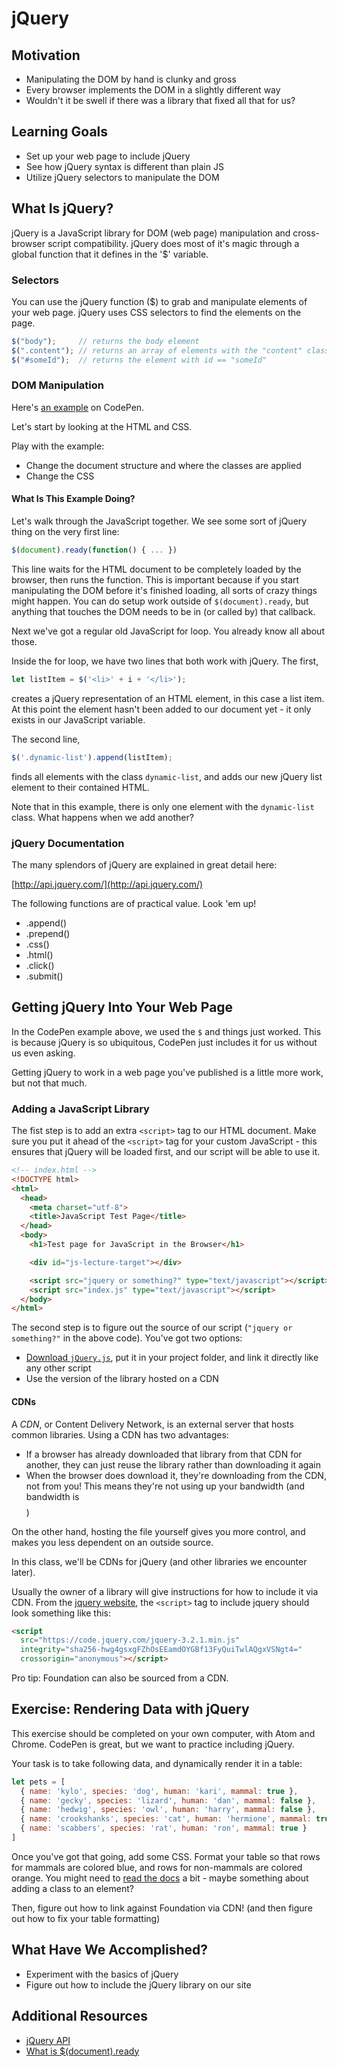 # jQuery

## Motivation
- Manipulating the DOM by hand is clunky and gross
- Every browser implements the DOM in a slightly different way
- Wouldn't it be swell if there was a library that fixed all that for us?

## Learning Goals
- Set up your web page to include jQuery
- See how jQuery syntax is different than plain JS
- Utilize jQuery selectors to manipulate the DOM

## What Is jQuery?
jQuery is a JavaScript library for DOM (web page) manipulation and cross-browser script compatibility. jQuery does most of it's magic through a global function that it defines in the '$' variable.

### Selectors

You can use the jQuery function ($) to grab and manipulate elements of your web page. jQuery uses CSS selectors to find the elements on the page.

```javascript
$("body");     // returns the body element
$(".content"); // returns an array of elements with the "content" class
$("#someId");  // returns the element with id == "someId"
```

### DOM Manipulation

Here's [an example](http://codepen.io/kariabancroft/pen/JbYmMR) on CodePen.

Let's start by looking at the HTML and CSS.

Play with the example:

* Change the document structure and where the classes are applied
* Change the CSS

#### What Is This Example Doing?
Let's walk through the JavaScript together. We see some sort of jQuery thing on the very first line:

```javascript
$(document).ready(function() { ... })
```

This line waits for the HTML document to be completely loaded by the browser, then runs the function. This is important because if you start manipulating the DOM before it's finished loading, all sorts of crazy things might happen. You can do setup work outside of `$(document).ready`, but anything that touches the DOM needs to be in (or called by) that callback.

Next we've got a regular old JavaScript for loop. You already know all about those.

Inside the for loop, we have two lines that both work with jQuery. The first,

```javascript
let listItem = $('<li>' + i + '</li>');
```

creates a jQuery representation of an HTML element, in this case a list item. At this point the element hasn't been added to our document yet - it only exists in our JavaScript variable.

The second line,

```javascript
$('.dynamic-list').append(listItem);
```

finds all elements with the class `dynamic-list`, and adds our new jQuery list element to their contained HTML.

Note that in this example, there is only one element with the `dynamic-list` class. What happens when we add another?

### jQuery Documentation

The many splendors of jQuery are explained in great detail here:

[http://api.jquery.com/](http://api.jquery.com/)

The following functions are of practical value. Look 'em up!

* .append()
* .prepend()
* .css()
* .html()
* .click()
* .submit()

## Getting jQuery Into Your Web Page
In the CodePen example above, we used the `$` and things just worked. This is because jQuery is so ubiquitous, CodePen just includes it for us without us even asking.

Getting jQuery to work in a web page you've published is a little more work, but not that much.

### Adding a JavaScript Library
The fist step is to add an extra `<script>` tag to our HTML document. Make sure you put it ahead of the `<script>` tag for your custom JavaScript - this ensures that jQuery will be loaded first, and our script will be able to use it.

```html
<!-- index.html -->
<!DOCTYPE html>
<html>
  <head>
    <meta charset="utf-8">
    <title>JavaScript Test Page</title>
  </head>
  <body>
    <h1>Test page for JavaScript in the Browser</h1>

    <div id="js-lecture-target"></div>

    <script src="jquery or something?" type="text/javascript"></script>
    <script src="index.js" type="text/javascript"></script>
  </body>
</html>
```

The second step is to figure out the source of our script (`"jquery or something?"` in the above code). You've got two options:
* [Download `jQuery.js`](http://jquery.com/download/), put it in your project folder, and link it directly like any other script
* Use the version of the library hosted on a CDN

#### CDNs

A _CDN_, or Content Delivery Network, is an external server that hosts common libraries. Using a CDN has two advantages:
* If a browser has already downloaded that library from that CDN for another, they can just reuse the library rather than downloading it again
* When the browser does download it, they're downloading from the CDN, not from you! This means they're not using up your bandwidth (and bandwidth is $$$$)

On the other hand, hosting the file yourself gives you more control, and makes you less dependent on an outside source.

In this class, we'll be CDNs for jQuery (and other libraries we encounter later).

Usually the owner of a library will give instructions for how to include it via CDN. From the [jquery website](https://code.jquery.com/), the `<script>` tag to include jquery should look something like this:

```html
<script
  src="https://code.jquery.com/jquery-3.2.1.min.js"
  integrity="sha256-hwg4gsxgFZhOsEEamdOYGBf13FyQuiTwlAQgxVSNgt4="
  crossorigin="anonymous"></script>
```

Pro tip: Foundation can also be sourced from a CDN.

## Exercise: Rendering Data with jQuery
This exercise should be completed on your own computer, with Atom and Chrome. CodePen is great, but we want to practice including jQuery.

Your task is to take following data, and dynamically render it in a table:

```javascript
let pets = [
  { name: 'kylo', species: 'dog', human: 'kari', mammal: true },
  { name: 'gecky', species: 'lizard', human: 'dan', mammal: false },
  { name: 'hedwig', species: 'owl', human: 'harry', mammal: false },
  { name: 'crookshanks', species: 'cat', human: 'hermione', mammal: true },
  { name: 'scabbers', species: 'rat', human: 'ron', mammal: true }
]
```

Once you've got that going, add some CSS. Format your table so that rows for mammals are colored blue, and rows for non-mammals are colored orange. You might need to [read the docs](https://api.jquery.com/) a bit - maybe something about adding a class to an element?

Then, figure out how to link against Foundation via CDN! (and then figure out how to fix your table formatting)

## What Have We Accomplished?
- Experiment with the basics of jQuery
- Figure out how to include the jQuery library on our site

## Additional Resources
- [jQuery API](http://api.jquery.com/)
- [What is $(document).ready](https://learn.jquery.com/using-jquery-core/document-ready/)
